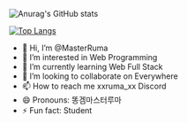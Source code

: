 ![Anurag's GitHub stats](https://github-readme-stats.vercel.app/api?username=MasterRuma&show_icons=true)

[![Top Langs](https://github-readme-stats.vercel.app/api/top-langs/?username=MasterRuma)](https://github.com/anuraghazra/github-readme-stats)


- 👋 Hi, I’m @MasterRuma
- 👀 I’m interested in Web Programming
- 🌱 I’m currently learning Web Full Stack
- 💞️ I’m looking to collaborate on Everywhere
- 📫 How to reach me xxruma_xx Discord
- 😄 Pronouns: 똥겜마스터루마
- ⚡ Fun fact: Student

<!---
MasterRuma/MasterRuma is a ✨ special ✨ repository because its `README.md` (this file) appears on your GitHub profile.
You can click the Preview link to take a look at your changes.
--->
